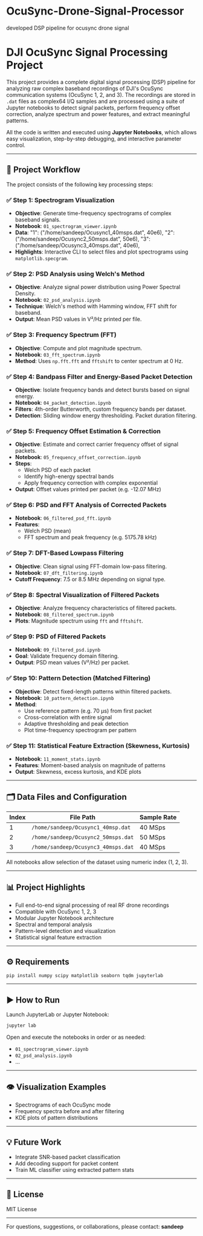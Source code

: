 # OcuSync-Drone-Signal-Processor
developed DSP pipeline for ocusync drone signal

# DJI OcuSync Signal Processing Project

This project provides a complete digital signal processing (DSP) pipeline for analyzing raw complex baseband recordings of DJI's OcuSync communication systems (OcuSync 1, 2, and 3). The recordings are stored in `.dat` files as complex64 I/Q samples and are processed using a suite of Jupyter notebooks to detect signal packets, perform frequency offset correction, analyze spectrum and power features, and extract meaningful patterns.

All the code is written and executed using **Jupyter Notebooks**, which allows easy visualization, step-by-step debugging, and interactive parameter control.

---

## 🔧 Project Workflow

The project consists of the following key processing steps:

### ✅ Step 1: Spectrogram Visualization
- **Objective**: Generate time-frequency spectrograms of complex baseband signals.
- **Notebook**: `01_spectrogram_viewer.ipynb`
- **Data**:  "1": ("/home/sandeep/Ocusync1_40msps.dat", 40e6),
    "2": ("/home/sandeep/Ocusync2_50msps.dat", 50e6),
    "3": ("/home/sandeep/Ocusync3_40msps.dat", 40e6),
- **Highlights**: Interactive CLI to select files and plot spectrograms using `matplotlib.specgram`.

### ✅ Step 2: PSD Analysis using Welch's Method
- **Objective**: Analyze signal power distribution using Power Spectral Density.
- **Notebook**: `02_psd_analysis.ipynb`
- **Technique**: Welch's method with Hamming window, FFT shift for baseband.
- **Output**: Mean PSD values in V²/Hz printed per file.

### ✅ Step 3: Frequency Spectrum (FFT)
- **Objective**: Compute and plot magnitude spectrum.
- **Notebook**: `03_fft_spectrum.ipynb`
- **Method**: Uses `np.fft.fft` and `fftshift` to center spectrum at 0 Hz.

### ✅ Step 4: Bandpass Filter and Energy-Based Packet Detection
- **Objective**: Isolate frequency bands and detect bursts based on signal energy.
- **Notebook**: `04_packet_detection.ipynb`
- **Filters**: 4th-order Butterworth, custom frequency bands per dataset.
- **Detection**: Sliding window energy thresholding. Packet duration filtering.

### ✅ Step 5: Frequency Offset Estimation & Correction
- **Objective**: Estimate and correct carrier frequency offset of signal packets.
- **Notebook**: `05_frequency_offset_correction.ipynb`
- **Steps**:
  - Welch PSD of each packet
  - Identify high-energy spectral bands
  - Apply frequency correction with complex exponential
- **Output**: Offset values printed per packet (e.g. -12.07 MHz)

### ✅ Step 6: PSD and FFT Analysis of Corrected Packets
- **Notebook**: `06_filtered_psd_fft.ipynb`
- **Features**: 
  - Welch PSD (mean)
  - FFT spectrum and peak frequency (e.g. 5175.78 kHz)

### ✅ Step 7: DFT-Based Lowpass Filtering
- **Objective**: Clean signal using FFT-domain low-pass filtering.
- **Notebook**: `07_dft_filtering.ipynb`
- **Cutoff Frequency**: 7.5 or 8.5 MHz depending on signal type.

### ✅ Step 8: Spectral Visualization of Filtered Packets
- **Objective**: Analyze frequency characteristics of filtered packets.
- **Notebook**: `08_filtered_spectrum.ipynb`
- **Plots**: Magnitude spectrum using `fft` and `fftshift`.

### ✅ Step 9: PSD of Filtered Packets
- **Notebook**: `09_filtered_psd.ipynb`
- **Goal**: Validate frequency domain filtering.
- **Output**: PSD mean values (V²/Hz) per packet.

### ✅ Step 10: Pattern Detection (Matched Filtering)
- **Objective**: Detect fixed-length patterns within filtered packets.
- **Notebook**: `10_pattern_detection.ipynb`
- **Method**:
  - Use reference pattern (e.g. 70 µs) from first packet
  - Cross-correlation with entire signal
  - Adaptive thresholding and peak detection
  - Plot time-frequency spectrogram per pattern

### ✅ Step 11: Statistical Feature Extraction (Skewness, Kurtosis)
- **Notebook**: `11_moment_stats.ipynb`
- **Features**: Moment-based analysis on magnitude of patterns
- **Output**: Skewness, excess kurtosis, and KDE plots

---

## 🗂️ Data Files and Configuration

| Index | File Path                                                                 | Sample Rate |
|-------|---------------------------------------------------------------------------|--------------|
| 1     | `/home/sandeep/Ocusync1_40msp.dat`                                        | 40 MSps      |
| 2     | `/home/sandeep/Ocusync2_50msps.dat`                                       | 50 MSps      |
| 3     | `/home/sandeep/Ocusync3_40msps.dat`                                       | 40 MSps      |

All notebooks allow selection of the dataset using numeric index (1, 2, 3).

---

## 📊 Project Highlights
- Full end-to-end signal processing of real RF drone recordings
- Compatible with OcuSync 1, 2, 3
- Modular Jupyter Notebook architecture
- Spectral and temporal analysis
- Pattern-level detection and visualization
- Statistical signal feature extraction

---

## ⚙️ Requirements
```
pip install numpy scipy matplotlib seaborn tqdm jupyterlab
```

---

## ▶️ How to Run
Launch JupyterLab or Jupyter Notebook:
```bash
jupyter lab
```
Open and execute the notebooks in order or as needed:
- `01_spectrogram_viewer.ipynb`
- `02_psd_analysis.ipynb`
- ...

---

## 👁️ Visualization Examples
- Spectrograms of each OcuSync mode
- Frequency spectra before and after filtering
- KDE plots of pattern distributions

---

## 💡 Future Work
- Integrate SNR-based packet classification
- Add decoding support for packet content
- Train ML classifier using extracted pattern stats

---

## 🔐 License
MIT License

---

For questions, suggestions, or collaborations, please contact: **sandeep**


